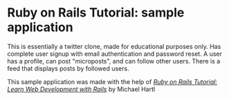 # Ruby on Rails Tutorial: sample application

This is essentially a twitter clone, made for educational purposes only. 
Has complete user signup with email authentication and password reset.
A user has a profile, can post "microposts", and can follow other users.
There is a feed that displays posts by followed users.

This sample application was made with the help of 
[*Ruby on Rails Tutorial:
Learn Web Development with Rails*](http://www.railstutorial.org/)
by Michael Hartl